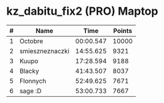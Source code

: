 # kz_dabitu_fix2 (PRO) Maptop

|  # | Name | Time | Points |
|-------------- | -------------- | -------------- | -------------- | 
| 1 | Octobre | 00:00.547 | 10000 | 
| 2 | smieszneznaczki | 14:55.625 | 9321 | 
| 3 | Kuupo | 17:28.594 | 9188 | 
| 4 | Blacky | 41:43.507 | 8037 | 
| 5 | Flonnych | 52:49.625 | 7671 | 
| 6 | sage :D | 53:00.733 | 7667 | 

